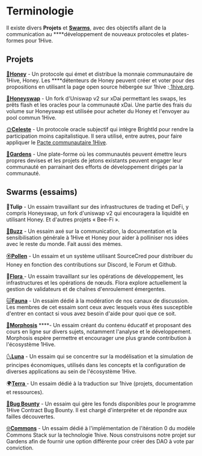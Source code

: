 # Terminologie

Il existe divers **Projets** et [**Swarms**](https://wiki.1hive.org/community/swarms), avec des objectifs allant de la communication au ****développement de nouveaux protocoles et plates-formes pour 1Hive.

## Projets

[🍯**Honey**](../projects/honey/) - Un protocole qui émet et distribue la monnaie communautaire de 1Hive, Honey. Les ****détenteurs de Honey peuvent créer et voter pour des propositions en utilisant la page open source hébergée sur 1hive :[ 1hive.org](https://1hive.org/).

[🍃**Honeyswap**](../projects/honeyswap/) - Un fork d'Uniswap v2 sur xDai permettant les swaps, les prêts flash et les oracles pour la communauté xDai. Une partie des frais du volume sur Honeyswap est utilisée pour acheter du Honey et l'envoyer au pool commun 1Hive.

[🌞**Celeste**](../projects/celeste/) - Un protocole oracle subjectif qui intègre BrightId pour rendre la participation moins capitalistique. Il sera utilisé, entre autres, pour faire appliquer le [Pacte communautaire 1Hive](https://wiki.1hive.org/community-covenant).

[🌻**Gardens**](../projects/gardens/) - Une plate-forme où les communautés peuvent émettre leurs propres devises et les projets de jetons existants peuvent engager leur communauté en parrainant des efforts de développement dirigés par la communauté.

## Swarms **\(essaims\)**

🌷**Tulip** - Un essaim travaillant sur des infrastructures de trading et DeFi, y compris Honeyswap, un fork d'uniswap v2 qui encouragera la liquidité en utilisant Honey. Et d'autres projets « Bee-Fi ».

[🐝**Buzz**](../community/swarms/buzz.md) - Un essaim axé sur la communication, la documentation et la sensibilisation générale à 1Hive et Honey pour aider à polliniser nos idées avec le reste du monde. Fait aussi des mèmes.

[🏵**Pollen**](../community/swarms/pollen.md) - Un essaim et un système utilisant SourceCred pour distribuer du Honey en fonction des contributions sur Discord, le Forum et Github.

🌺[**Flora** ](../community/swarms/flora.md) - Un essaim travaillant sur les opérations de développement, les infrastructures et les opérations de nœuds. Flora explore actuellement la gestion de validateurs et de chaînes d'enroulement émergentes.

[🐱**Fauna**](../community/swarms/fauna.md) - Un essaim dédié à la modération de nos canaux de discussion. Les membres de cet essaim sont ceux avec lesquels vous êtes susceptible d'entrer en contact si vous avez besoin d'aide pour quoi que ce soit.

[🦋**Morphosis**](../community/swarms/morphosis.md) ****- Un essaim créant du contenu éducatif et proposant des cours en ligne sur divers sujets, notamment l'analyse et le développement. Morphosis espère permettre et encourager une plus grande contribution à l'écosystème 1Hive.

[🌜**Luna**](../community/swarms/luna.md) - Un essaim qui se concentre sur la modélisation et la simulation de principes économiques, utilisés dans les concepts et la configuration de diverses applications au sein de l'écosystème 1Hive.

🌍[**Terra** ](../community/swarms/terra.md)- Un essaim dédié à la traduction sur 1hive \(projets, documentation et ressources\).

[🐛**Bug Bounty**](../community/swarms/bug-bounty.md) - Un essaim qui gère les fonds disponibles pour le programme 1Hive Contract Bug Bounty. Il est chargé d'interpréter et de répondre aux failles découvertes.

[🌐**Commons**](../community/swarms/commons.md) - Un essaim dédié à l'implémentation de l'itération 0 du modèle Commons Stack sur la technologie 1hive. Nous construisons notre projet sur Gardens afin de fournir une option différente pour créer des DAO à vote par conviction.

